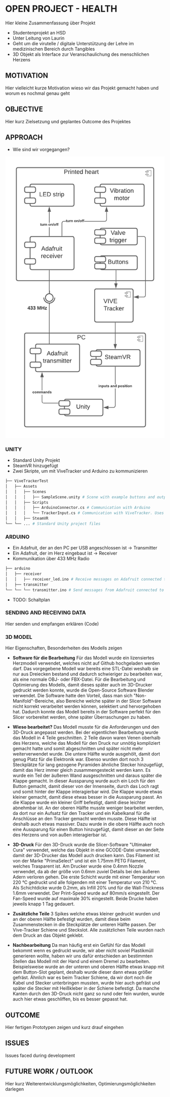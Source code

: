 # OPEN PROJECT - HEALTH

Hier kleine Zusammenfassung über Projekt

- Studentenprojekt an HSD
- Unter Leitung von Laurin
- Geht um die virutelle / digitale Unterstützung der Lehre im medizinischen Bereich durch Tangibles
- 3D Objekt als Interface zur Veranschaulichung des menschlichen Herzens

## MOTIVATION

Hier vielleicht kurze Motivation wieso wir das Projekt gemacht haben und worum es nochmal genau geht

## OBJECTIVE

Hier kurz Zielsetzung und geplantes Outcome des Projektes

## APPROACH

- Wie sind wir vorgegangen?

![Open Health Components](./docs/component_diagram.png)

### UNITY

- Standard Unity Projekt
- SteamVR hinzugefügt
- Zwei Skripte, um mit ViveTracker und Arduino zu kommunizieren

```bash
├── ViveTrackerTest
│   ├── Assets
│   │   ├── Scenes
│   │   │   ├── SampleScene.unity # Scene with example buttons and outputs
│   │   ├── Scripts
│   │   │   ├── ArduinoConnector.cs # Communication with Arduino
│   │   │   └── TrackerInput.cs # Communication with ViveTracker. Uses ArduinoConnector to send messages
│   │   ├── SteamVR
└── └── ... # Standard Unity project files
```

### ARDUINO

- Ein Adafruit, der an den PC per USB angeschlossen ist → Transmitter
- Ein Adafruit, der im Herz eingebaut ist → Receiver
- Kommunikation über 433 MHz Radio

```bash
├── arduino
│   ├── receiver
│   │   ├── receiver_led.ino # Receive messages on Adafruit connected to the heart
│   ├── transmitter
└── └── └── transmitter.ino # Send messages from Adafruit connected to PC
```

- TODO: Schaltplan

### SENDING AND RECEIVING DATA

Hier senden und empfangen erklären (Code)

### 3D MODEL

Hier Eigenschaften, Besonderheiten des Modells zeigen

- **Software für die Bearbeitung**
Für das Modell wurde ein lizensiertes Herzmodell verwendet, welches nicht auf Github hochgeladen werden darf.
Das vorgegebene Modell war bereits eine STL-Datei weshalb sie nur aus Dreiecken bestand und dadurch schwieriger zu bearbeiten war, als eine normale OBJ- oder FBX-Datei. Für die Bearbeitung und Optimierung des Modells, damit dieses später auch im 3D-Drucker gedruckt werden konnte, wurde die Open-Source Software Blender verwendet. Die Software hatte den Vorteil, dass man sich "Non-Manifold"-Bereiche, also Bereiche welche später in der Slicer Software nicht korrekt verarbeitet werden können, selektiert und hervorgehoben hat. Dadurch konnte das Modell bereits in der Software perfekt für den Slicer vorbereitet werden, ohne später Überraschungen zu haben.

- **Wieso bearbeitet?**
Das Modell musste für die Anforderungen und den 3D-Druck angepasst werden. Bei der eigentlichen Bearbeitung wurde das Modell in 4 Teile geschnitten. 2 Teile davon waren Venen oberhalb des Herzens, welche das Modell für den Druck nur unnötig kompliziert gemacht hatte und somit abgeschnitten und später nicht mehr weiterverwendet wurde. Die untere Hälfte wurde ausgehölt, damit dort genug Platz für die Elektronik war. Ebenso wurden dort noch 3 Steckplätze für lang gezogene Pyramiden ähnliche Stecker hinzugefügt, damit das Herz immer gleich zusammengesteckt werden kann. Es wurde ein Teil der äußeren Wand ausgeschnitten und daraus später die Klappe gemacht. In dieser Aussparung wurde auch ein Loch für den Button gemacht, damit dieser von der Innenseite, durch das Loch ragt und somit hinter der Klappe interagierbar wird. Die Klappe wurde etwas kleiner gemacht, damit diese etwas besser in die Aussparung passt. An die Klappe wurde ein kleiner Griff befestigt, damit diese leichter abnehmbar ist.
An der oberen Hälfte musste weniger bearbeitet werden, da dort nur ein Aufsatz für den Tracker und ein Kabelkanal für die Anschlüsse an den Tracker gemacht werden musste. Diese Hälfte ist deshalb auch etwas massiver. Dazu wurde in die obere Hälfte auch noch eine Aussparung für einen Button hinzugefügt, damit dieser an der Seite des Herzens und von außen interagierbar ist. 

- **3D-Druck**
Für den 3D-Druck wurde die Slicer-Software "Ultimaker Cura" verwendet, welche das Objekt in eine GCODE-Datei umwandelt, damit der 3D-Drucker das Modell auch drucken kann. Das Filament ist von der Marke "PrimaSelect" und ist ein 1.75mm PETG Filament, welches Trasparent ist. Am Drucker wurde eine 0.4mm Nozzle verwendet, da ab der größe von 0.6mm zuviel Details bei den äußeren Adern verloren gehen. Die erste Schicht wurde mit einer Temperatur von 220 °C gedruckt und alle folgenden mit einer Temperatur von 210 °C. Als Schichtdicke wurde 0.2mm, als Infill 20% und für die Wall-Thickness 1.6mm verwendet. Der Print-Speed wurde auf 80mm/s eingestellt. Der Fan-Speed wurde auf maximale 30% eingestellt. Beide Drucke haben jeweils knapp 1 Tag gedauert.

- **Zusätzliche Teile**
3 Spikes welche etwas kleiner gedruckt wurden und an der oberen Hälfte befestigt wurden, damit diese beim Zusammenstecken in die Steckplätze der unteren Hälfte passen. Der Vive-Tracker Schiene und Steckslot. Alle zusätzlichen Teile wurden nach dem Druck an das Objekt geklebt.

- **Nachbearbeitung**
Da man häufig erst ein Gefühl für das Modell bekommt wenn es gedruckt wurde, wir aber nicht soviel Plastikmüll generieren wollte, haben wir uns dafür entschieden an bestimmten Stellen das Modell mit der Hand und einem Dremel zu bearbeiten. Beispielsweise wurde an der unteren und oberen Hälfte etwas knapp mit dem Button-Slot geplant, deshalb wurde dieser dann etwas größer gefräst. Ähnlich war es beim Tracker Schiene, da wir dort noch die Kabel und Stecker unterbringen mussten, wurde hier auch gefräst und später die Stecker mit Heißkleber in der Schiene befestigt. Da manche Kanten durch den 3D-Druck nicht ganz so rund oder fein wurden, wurde auch hier etwas geschliffen, bis es besser gepasst hat.

## OUTCOME

Hier fertigen Prototypen zeigen und kurz drauf eingehen

## ISSUES

Issues faced during development

## FUTURE WORK / OUTLOOK

Hier kurz Weiterentwicklungsmöglichkeiten, Optimierungsmöglichkeiten darlegen

